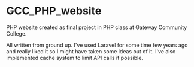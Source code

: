 # GCC_PHP_website

PHP website created as final project in PHP class at Gateway Community College.

All written from ground up. I've used Laravel for some time few years ago and really liked it so I might have 
taken some ideas out of it. I've also implemented cache system to limit API calls if possible.
